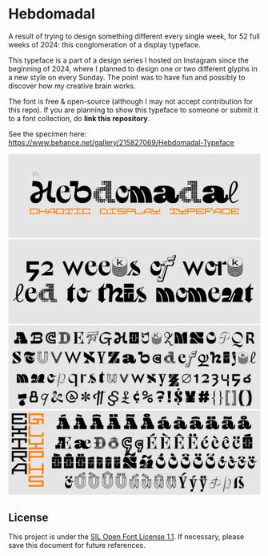 # Hebdomadal

A result of trying to design something different every single week, for 52 full weeks of 2024: this conglomeration of a display typeface.

This typeface is a part of a design series I hosted on Instagram since the beginning of 2024, where I planned to design one or two different glyphs in a new style on every Sunday. The point was to have fun and possibly to discover how my creative brain works.

The font is free & open-source (although I may not accept contribution for this repo). If you are planning to show this typeface to someone or submit it to a font collection, do **link this repository**.

See the specimen here: https://www.behance.net/gallery/215827069/Hebdomadal-Typeface

![Hebdomadal_1](https://github.com/RandomMaerks/Hebdomadal/blob/main/documentation/hebd-a1.png)
![Hebdomadal_2](https://github.com/RandomMaerks/Hebdomadal/blob/main/documentation/hebd-a2.png)
![Hebdomadal_3](https://github.com/RandomMaerks/Hebdomadal/blob/main/documentation/hebd-a3.png)
![Hebdomadal_4](https://github.com/RandomMaerks/Hebdomadal/blob/main/documentation/hebd-a4.png)

## License
This project is under the [SIL Open Font License 1.1](https://github.com/RandomMaerks/Overused-Grotesk/blob/main/LICENSE.txt). If necessary, please save this document for future references.
